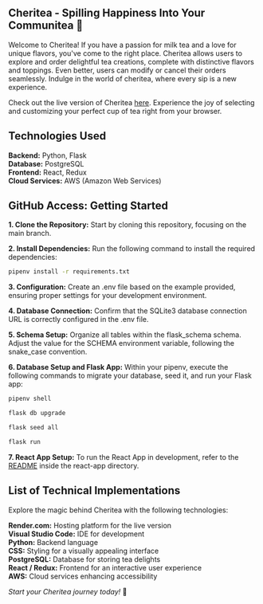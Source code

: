 ## Cheritea - Spilling Happiness Into Your Communitea 🍵

Welcome to Cheritea! If you have a passion for milk tea and a love for unique flavors, you've come to the right place. Cheritea allows users to explore and order delightful tea creations, complete with distinctive flavors and toppings. Even better, users can modify or cancel their orders seamlessly. Indulge in the world of cheritea, where every sip is a new experience.

Check out the live version of Cheritea [here](https://cheritea.onrender.com/). Experience the joy of selecting and customizing your perfect cup of tea right from your browser.

## Technologies Used
**Backend:** Python, Flask <br />
**Database:** PostgreSQL <br />
**Frontend:** React, Redux <br />
**Cloud Services:** AWS (Amazon Web Services) <br />

## GitHub Access: Getting Started

**1. Clone the Repository:** Start by cloning this repository, focusing on the main branch.

**2. Install Dependencies:** Run the following command to install the required dependencies:

```bash
pipenv install -r requirements.txt
``` 

**3. Configuration:** Create an .env file based on the example provided, ensuring proper settings for your development environment.

**4. Database Connection:** Confirm that the SQLite3 database connection URL is correctly configured in the .env file.

**5. Schema Setup:** Organize all tables within the flask_schema schema. Adjust the value for the SCHEMA environment variable, following the snake_case convention.

**6. Database Setup and Flask App:** Within your pipenv, execute the following commands to migrate your database, seed it, and run your Flask app:

```bash
pipenv shell
```
   
```bash
flask db upgrade
```
   
```bash
flask seed all
```

```bash
flask run
```

**7. React App Setup:** To run the React App in development, refer to the [README](./react-app/README.md) inside the react-app directory.

## List of Technical Implementations
Explore the magic behind Cheritea with the following technologies:

**Render.com:** Hosting platform for the live version <br />
**Visual Studio Code:** IDE for development <br />
**Python:** Backend language <br />
**CSS:** Styling for a visually appealing interface <br />
**PostgreSQL:** Database for storing tea delights <br />
**React / Redux:** Frontend for an interactive user experience <br />
**AWS:** Cloud services enhancing accessibility <br />

_Start your Cheritea journey today!_ 🌟
